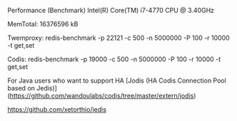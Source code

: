 Performance (Benchmark)
Intel(R) Core(TM) i7-4770 CPU @ 3.40GHz

MemTotal: 16376596 kB

Twemproxy:
redis-benchmark -p 22121 -c 500 -n 5000000 -P 100 -r 10000 -t get,set

Codis:
redis-benchmark -p 19000 -c 500 -n 5000000 -P 100 -r 10000 -t get,set

For Java users who want to support HA
[Jodis (HA Codis Connection Pool based on Jedis)] (https://github.com/wandoulabs/codis/tree/master/extern/jodis)

https://github.com/xetorthio/jedis
